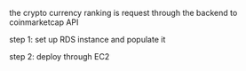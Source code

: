 the crypto currency ranking is request through the backend to coinmarketcap API



step 1: set up RDS instance and populate it

step 2: deploy through EC2

